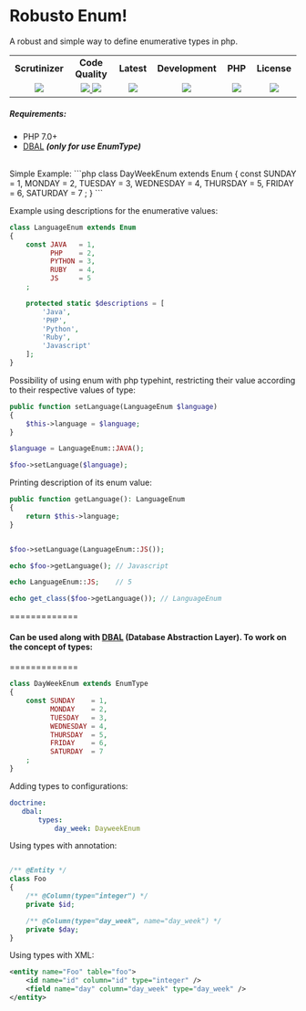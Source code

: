 Robusto Enum!
=============
A robust and simple way to define enumerative types in php.

<table width="890"><tr>
    <td width="116" align="center"><b>Scrutinizer</b></td>
    <td width="142" align="center"><b>Code Quality</b></td>
    <td width="122" align="center"><b>Latest</b></td>
    <td width="142" align="center"><b>Development</b></td>
    <td width="108" align="center"><b>PHP</b></td>
    <td width="110" align="center"><b>License</b></td>
</tr>
<tr>
    <td valign="top" width="136" align="center">
        <a href="https://scrutinizer-ci.com/g/jarddel/enum/build-status/master">
            <img src="https://scrutinizer-ci.com/g/jarddel/enum/badges/build.png?b=master&cache=none">
	</a>
    </td>
    <td valign="top" width="230" align="center">
        <a href="https://scrutinizer-ci.com/g/jarddel/enum/?branch=master">
            <img src="https://scrutinizer-ci.com/g/jarddel/enum/badges/quality-score.png?b=master">
	</a>
        <a href="https://www.codacy.com/app/jarddel/enum">
            <img src="https://api.codacy.com/project/badge/Grade/a4f78b13d720474da8e0fcc6e7343710">
	</a>
    </td>
    <td valign="top" width="132" align="center">
        <a href="https://packagist.org/packages/robusto/enum">
	    <img src="https://poser.pugx.org/robusto/enum/v/stable">
	</a>
    </td>
    <td valign="top" width="152" align="center">
        <a href="https://packagist.org/packages/robusto/enum">
	    <img src="https://poser.pugx.org/robusto/enum/v/unstable">
	</a>
    </td>
    <td valign="top" width="143" align="center">
        <a href="https://php.net/">
	    <img src="https://img.shields.io/badge/PHP-%3E%3D%207.0-8892BF.svg">
	</a>
    </td>
    <td valign="top" width="110" align="center">
        <a href="https://packagist.org/packages/robusto/enum">
	    <img src="https://poser.pugx.org/robusto/enum/license">
	</a>
    </td>
</tr></table>

##### Requirements:
- PHP 7.0+
- [DBAL](https://github.com/doctrine/dbal) ***(only for use EnumType)***

<br />
Simple Example:
```php
class DayWeekEnum extends Enum
{
	const SUNDAY    = 1,
	      MONDAY    = 2,
	      TUESDAY   = 3,
	      WEDNESDAY = 4,
	      THURSDAY  = 5,
	      FRIDAY    = 6,
	      SATURDAY  = 7
    ;
}
```

Example using descriptions for the enumerative values:
```php
class LanguageEnum extends Enum
{
    const JAVA   = 1,
	      PHP    = 2,
	      PYTHON = 3,
	      RUBY   = 4,
	      JS     = 5
    ;

    protected static $descriptions = [
    	'Java',
    	'PHP',
    	'Python',
    	'Ruby',
    	'Javascript'
    ];
}
```

Possibility of using enum with php typehint, restricting their value according to their respective values of type:
```php
public function setLanguage(LanguageEnum $language) 
{
    $this->language = $language;
}

$language = LanguageEnum::JAVA();

$foo->setLanguage($language);
```


Printing description of its enum value:
```php
public function getLanguage(): LanguageEnum 
{
    return $this->language;
}


$foo->setLanguage(LanguageEnum::JS());

echo $foo->getLanguage(); // Javascript

echo LanguageEnum::JS;    // 5

echo get_class($foo->getLanguage()); // LanguageEnum
```
=============
#### Can be used along with [DBAL](https://github.com/doctrine/dbal) (Database Abstraction Layer). To work on the concept of types:
=============
```php
class DayWeekEnum extends EnumType
{
	const SUNDAY    = 1,
	      MONDAY    = 2,
	      TUESDAY   = 3,
	      WEDNESDAY = 4,
	      THURSDAY  = 5,
	      FRIDAY    = 6,
	      SATURDAY  = 7
    ;
}
```

Adding types to configurations:

```yml
doctrine:
   dbal:
       types:
           day_week: DayweekEnum
```
Using types with annotation:

```php

/** @Entity */
class Foo
{
    /** @Column(type="integer") */
    private $id;

    /** @Column(type="day_week", name="day_week") */
    private $day;
}
```

Using types with XML:
```xml
<entity name="Foo" table="foo">
    <id name="id" column="id" type="integer" />
    <field name="day" column="day_week" type="day_week" />
</entity>
```


